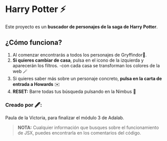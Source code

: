 # Harry Potter ⚡ 

Este proyecto es un  **buscador de personajes de la saga de Harry Potter**.

## ¿Cómo funciona?

1.  Al comenzar encontrarás a todos los personajes de Gryffindor🦁. 
2. **Si quieres cambiar de casa**, pulsa en el icono de la izquierda y aparecerán los filtros.
   -con cada casa se transforman los colores de la web 🪄 
3. Si quieres saber más sobre un personaje concreto, **pulsa en la carta de entrada a Howards** ✉️
4. **RESET:** Barre todas tus búsqueda pulsando en la Nimbus 🧹



### Creado por 🖋️:
Paula de la Victoria, para finalizar el módulo 3 de Adalab.

> **NOTA:** Cualquier información que busques sobre el funcionamiento de JSX, puedes encontrarla en los comentarios del código.
